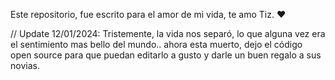 Este repositorio, fue escrito para el amor de mi vida, te amo Tiz. ♥

// Update 12/01/2024: Tristemente, la vida nos separó, lo que alguna vez era el sentimiento mas bello del mundo.. ahora esta muerto, dejo el código open source para que puedan editarlo a gusto y darle un buen regalo a sus novias. 

